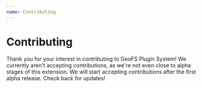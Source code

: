 ```yaml
---
name: Contributing
---
```


# Contributing

Thank you for your interest in contributing to GeoFS Plugin System! We currently aren't accepting contributions, as we're not even close to alpha stages of this extension. We will start accepting contributions after the first alpha release. Check back for updates!
